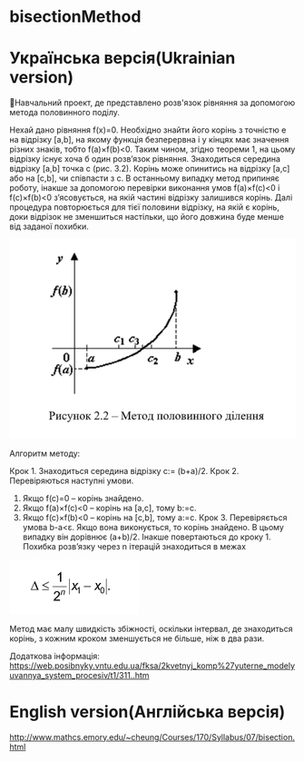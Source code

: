 # bisectionMethod

# Українська версія(Ukrainian version)
📖Навчальний проект, де представлено розв'язок рівняння за допомогою метода половинного поділу.

Нехай дано рівняння f(x)=0. Необхідно знайти його корінь з точністю e на відрізку [a,b], на якому функція безперервна і у кінцях має значення різних знаків, тобто  f(a)×f(b)<0. Таким чином, згідно теореми 1, на цьому відрізку існує хоча б один розв’язок рівняння.
Знаходиться середина відрізку [a,b] точка с (рис. 3.2). Корінь може опинитись на відрізку [a,с] або на [с,b], чи співпасти з с. В останньому випадку метод припиняє роботу, інакше за допомогою перевірки виконання умов f(a)×f(c)<0 і f(c)×f(b)<0 з’ясовується, на якій частині відрізку залишився корінь. Далі процедура повторюється для тієї половини відрізку, на якій є корінь, доки відрізок не зменшиться настільки, що його довжина буде менше від заданої похибки.

![Рисунок 2.2](https://github.com/ChyzhykNazar/bisectionMethod/blob/d966b932ff41da3d2c357652a7c3c2123e637aa2/images/%231.png)

Алгоритм методу:

 Крок 1. Знаходиться середина відрізку с:= (b+a)/2.
 Крок 2. Перевіряються наступні умови.
 1. Якщо f(c)=0 – корінь знайдено.
 2. Якщо f(a)×f(c)<0 – корінь на [a,c], тому b:=c.
 3. Якщо f(c)×f(b)<0 – корінь на [c,b], тому a:=c.
	Крок 3. Перевіряється умова b-a<ε. Якщо вона виконується, то корінь знайдено. В цьому випадку він дорівнює (a+b)/2. Інакше повертаються до кроку 1. 
Похибка розв’язку  через n ітерацій знаходиться в межах

![](https://github.com/ChyzhykNazar/bisectionMethod/blob/d966b932ff41da3d2c357652a7c3c2123e637aa2/images/%232.png)

Метод має малу швидкість збіжності, оскільки інтервал, де знаходиться корінь, з кожним кроком зменшується не більше, ніж в два рази.

Додаткова інформація:
https://web.posibnyky.vntu.edu.ua/fksa/2kvetnyj_komp%27yuterne_modelyuvannya_system_procesiv/t1/311..htm

# English version(Англійська версія)
http://www.mathcs.emory.edu/~cheung/Courses/170/Syllabus/07/bisection.html
